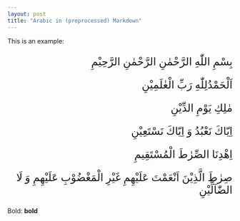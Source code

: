 ```yaml
---
layout: post
title: "Arabic in (preprocessed) Markdown"
---
```


This is an example:

<p style="font-family: me_quran; font-size: 24; text-align: right;">
بِسْمِ اللّٰهِ الرَّحْمٰنِ الرَّحْمٰنِ الرَّحِيْمِ
</p>

<p style="font-family: me_quran; font-size: 24; text-align: right;">
اَلْحَمْدُلِلّٰهِ رَبِّ الْعٰلَمِيْنِ
</p>


<p style="font-family: me_quran; font-size: 24; text-align: right;">
مٰلِكِ يَوْمِ الدِّيْنِ
</p>


<p style="font-family: me_quran; font-size: 24; text-align: right;">
اِيّاكَ نَعْبُدُ وَ اِيّاكَ نَسْتَعِيْنِ
</p>

<p style="font-family: me_quran; font-size: 24; text-align: right;">
اِهْدِنَا الصِّرٰطَ الْمُسْتَقِيمِ
</p>

<p style="font-family: me_quran; font-size: 24; text-align: right;">
صِرٰطَ الَّذِيْنَ اَنْعَمْتَ عَلَيْهِمِ غَيْرِ الْمَغْضُوْبِ عَلَيْهِمِ
وَ لَا الضّٰآلِّيْنِ
</p>

Bold: **bold**
